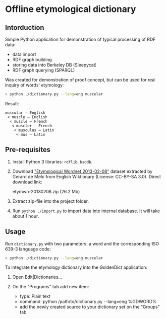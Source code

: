 # Offline etymological dictionary

## Intorduction

Simple Python application for demonstration of typical processing of RDF data:

* data import
* RDF graph building
* storing data into Berkeley DB (Sleepycat)
* RDF graph querying (SPARQL)

Was created for demonstration of proof concept, but can be used for real inquiry of words' etymology:

```sh
> python ./dictionary.py --lang=eng muscular
```

Result:

```
muscular — English
 < muscle — English
  < muscle — French
   < muscler — French
    < musculus — Latin
     < mus — Latin
```

## Pre-requisites

1. Install Python 3 libraries: `rdflib`, `bsddb`.
1. Download ["Etymological Wordnet 2013-02-08"](http://icsi.berkeley.edu/~demelo/etymwn/) dataset extracted by Gerard de Melo from English Wiktionary (License: CC-BY-SA 3.0). Direct download link:

    etymwn-20130208.zip (26.2 Mb)

1. Extract zip-file into the project folder.
1. Run `python ./import.py` to import data into internal database. It will take about 1 hour.

## Usage

Run `dictionary.py` with two parameters: a word and the corresponding ISO 639-3 language code:

```sh
> python ./dictionary.py --lang=eng muscular
```

To integrate the etymology dictionary into the GoldenDict application:

1. Open Edit|Dictionaries...
2. On the "Programs" tab add new item:

    * type: Plain text
    * command: python /path/to/dictionary.py --lang=eng %GDWORD%
    * add the newly created source to your dictionary set on the "Groups" tab
